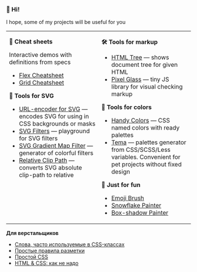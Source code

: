 ### 👋 Hi!

I hope, some of my projects will be useful for you

<table><tr><td valign="top" width="50%">

**📑 Cheat sheets**

Interactive demos with definitions from specs

* [Flex Cheatsheet](https://yoksel.github.io/flex-cheatsheet/)
* [Grid Cheatsheet](https://yoksel.github.io/grid-cheatsheet/)

**📐 Tools for SVG**

* [URL-encoder for SVG](http://yoksel.github.io/url-encoder/) — encodes SVG for using in CSS backgrounds or masks
* [SVG Filters](http://yoksel.github.io/svg-filters/) — playground for SVG filters
* [SVG Gradient Map Filter](http://yoksel.github.io/svg-gradient-map/) — generator of colorful filters 
* [Relative Clip Path](https://yoksel.github.io/relative-clip-path/) — converts SVG absolute clip-path to relative

</td><td valign="top" width="50%">

**🛠 Tools for markup**

* [HTML Tree](http://yoksel.github.io/html-tree/en) — shows document tree for given HTML
* [Pixel Glass](https://yoksel.github.io/pixel-glass-js/) — tiny JS library for visual checking markup

**🎨 Tools for colors**

* [Handy Colors](https://yoksel.github.io/handy-colors/) — CSS named colors with ready palettes
* [Tema](https://yoksel.github.io/tema/) — palettes generator from CSS/SCSS/Less variables. Convenient for pet projects without fixed design

**💃 Just for fun**

* [Emoji Brush](https://yoksel.github.io/emoji-brush/)
* [Snowflake Painter](https://yoksel.github.io/snowflake/)
* [Box-shadow Painter](http://yoksel.github.io/shadowPainter/)

</td></tr></table>

**Для верстальщиков**

* [Слова, часто используемые в CSS-классах](https://github.com/yoksel/common-words)
* [Простые правила разметки](http://yoksel.github.io/easy-markup/)
* [Простой CSS](https://yoksel.github.io/easy-css/)
* [HTML & CSS: как не надо](https://yoksel.github.io/bad-practices/)
